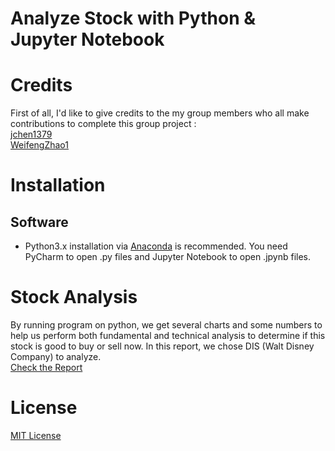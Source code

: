 # Analyze Stock with Python & Jupyter Notebook
# Credits
First of all, I'd like to give credits to the my group members who all make contributions to complete this group project : <br>
[jchen1379](https://github.com/jchen1379)<br>
[WeifengZhao1](https://github.com/WeifengZhao1)

# Installation
## Software
*  Python3.x installation via [Anaconda](https://www.anaconda.com/distribution/) is recommended. You need PyCharm to open .py files and Jupyter Notebook to open .jpynb files. 

# Stock Analysis 
By running program on python, we get several charts and some numbers to help us perform both fundamental and technical analysis to determine if this stock is good to buy or sell now. In this report, we chose DIS (Walt Disney Company) to analyze.  
[Check the Report](https://github.com/sheisol310/technical_analysis/blob/main/Report%20of%20Analysis.pdf)

# License
[MIT License](LICENSE)
